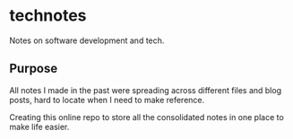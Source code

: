 # technotes
Notes on software development and tech.

## Purpose
All notes I made in the past were spreading across different files and blog posts, hard to locate when I need to make reference.

Creating this online repo to store all the consolidated notes in one place to make life easier.
